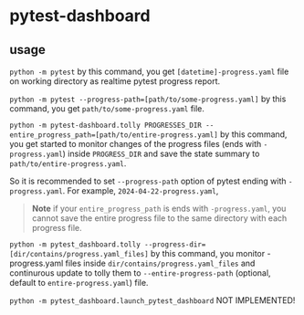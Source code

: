 # pytest-dashboard

## usage
`python -m pytest`
by this command, you get `[datetime]-progress.yaml` file on working directory as realtime pytest progress report.

`python -m pytest --progress-path=[path/to/some-progress.yaml]`
by this command, you get `path/to/some-progress.yaml` file.

`python -m pytest-dashboard.tolly PROGRESSES_DIR --entire_progress_path=[path/to/entire-progress.yaml]`
by this command, you get started to monitor changes of
the progress files (ends with `-progress.yaml`)
inside `PROGRESS_DIR` and save the state summary
to `path/to/entire-progress.yaml`.

So it is recommended to set `--progress-path` option of pytest
ending with `-progress.yaml`.
For example, `2024-04-22-progress.yaml`,

> **Note**
> if your `entire_progress_path` is ends with `-progress.yaml`,
> you cannot save the entire progress file to
> the same directory with each progress file.

`python -m pytest_dashboard.tolly --progress-dir=[dir/contains/progress.yaml_files]`
by this command, you monitor -progress.yaml files
inside `dir/contains/progress.yaml_files`
and continurous update to tolly them
to `--entire-progress-path` (optional, default to `entire-progress.yaml`) file.

`python -m pytest_dashboard.launch_pytest_dashboard`
NOT IMPLEMENTED!
